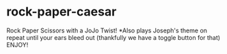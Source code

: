 # rock-paper-caesar
 Rock Paper Scissors with a JoJo Twist!
 *Also plays Joseph's theme on repeat until your ears bleed out (thankfully we have a toggle button for that)
 ENJOY!
